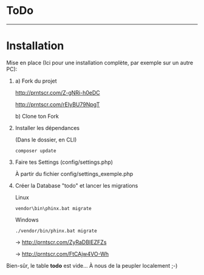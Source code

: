 # ToDo

---

# Installation

Mise en place (Ici pour une installation complète, par exemple sur un autre PC):

1. a) Fork du projet
   
   http://prntscr.com/Z-gNRi-h0eDC
   
   http://prntscr.com/rEIyBU79NpgT
   
   b) Clone ton Fork
   

2. Installer les dépendances
   
   (Dans le dossier, en CLI)
   
   ``` 
   composer update
   ```
   
3. Faire tes Settings (config/settings.php)
   
    À partir du fichier config/settings_exemple.php

4. Créer la Database "todo" et lancer les migrations
   
   Linux

   ``` 
   vendor\bin\phinx.bat migrate
   ```
   Windows
   
   ```
   ./vendor/bin/phinx.bat migrate
   ```
   
   → http://prntscr.com/ZyRaDBIEZFZs
   
   → http://prntscr.com/FtCAjw4VO-Wh
   
Bien-sûr, le table **todo** est vide... À nous de la peupler localement ;-)